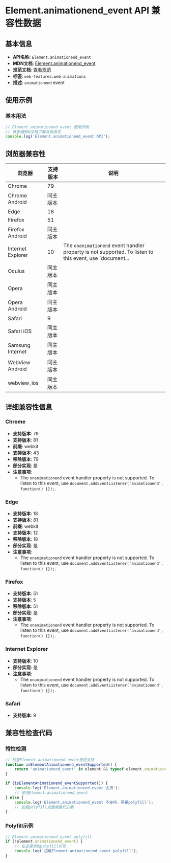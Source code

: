 # Element.animationend_event API 兼容性数据

## 基本信息

- **API名称**: `Element.animationend_event`
- **MDN文档**: [Element.animationend_event](https://developer.mozilla.org/docs/Web/API/Element/animationend_event)
- **规范文档**: [查看规范](https://drafts.csswg.org/css-animations/#eventdef-globaleventhandlers-animationend)
- **标签**: `web-features:web-animations`
- **描述**: `animationend` event

## 使用示例

### 基本用法

```javascript
// Element.animationend_event 使用示例
// 请查阅MDN文档了解具体用法
console.log('Element.animationend_event API');
```

## 浏览器兼容性

| 浏览器 | 支持版本 | 说明 |
|--------|----------|------|
| Chrome | 79 |  |
| Chrome Android | 同主版本 |  |
| Edge | 18 |  |
| Firefox | 51 |  |
| Firefox Android | 同主版本 |  |
| Internet Explorer | 10 | The `onanimationend` event handler property is not supported. To listen to this event, use `document... |
| Oculus | 同主版本 |  |
| Opera | 同主版本 |  |
| Opera Android | 同主版本 |  |
| Safari | 9 |  |
| Safari iOS | 同主版本 |  |
| Samsung Internet | 同主版本 |  |
| WebView Android | 同主版本 |  |
| webview_ios | 同主版本 |  |

## 详细兼容性信息

### Chrome

- **支持版本**: 79
- **支持版本**: 81
- **前缀**: webkit
- **支持版本**: 43
- **移除版本**: 79
- **部分实现**: 是
- **注意事项**:
  - The `onanimationend` event handler property is not supported. To listen to this event, use `document.addEventListener('animationend', function() {});`.

### Edge

- **支持版本**: 18
- **支持版本**: 81
- **前缀**: webkit
- **支持版本**: 12
- **移除版本**: 18
- **部分实现**: 是
- **注意事项**:
  - The `onanimationend` event handler property is not supported. To listen to this event, use `document.addEventListener('animationend', function() {});`.

### Firefox

- **支持版本**: 51
- **支持版本**: 5
- **移除版本**: 51
- **部分实现**: 是
- **注意事项**:
  - The `onanimationend` event handler property is not supported. To listen to this event, use `document.addEventListener('animationend', function() {});`.

### Internet Explorer

- **支持版本**: 10
- **部分实现**: 是
- **注意事项**:
  - The `onanimationend` event handler property is not supported. To listen to this event, use `document.addEventListener('animationend', function() {});`.

### Safari

- **支持版本**: 9

## 兼容性检查代码

### 特性检测

```javascript
// 检查Element.animationend_event是否支持
function isElementAnimationend_eventSupported() {
    return 'animationend_event' in element && typeof element.animationend_event === 'function';
}

if (isElementAnimationend_eventSupported()) {
    console.log('Element.animationend_event 支持');
    // 使用Element.animationend_event
} else {
    console.log('Element.animationend_event 不支持，需要polyfill');
    // 加载polyfill或使用替代方案
}
```

### Polyfill示例

```javascript
// Element.animationend_event polyfill
if (!element.animationend_event) {
    // 在这里添加polyfill实现
    console.log('加载Element.animationend_event polyfill');
}
```

